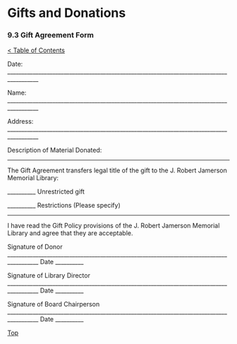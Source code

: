 [0]: ../README.md
[9.3]: gift-agreement-form.md

# Gifts and Donations
### 9.3 Gift Agreement Form
[< Table of Contents][0]

Date: _________________________________________________________________________________________

Name: _________________________________________________________________________________________

Address:  _________________________________________________________________________________________

Description of Material Donated:
 ____________________________________________________________________________________________________________________________________________________________________________________________________________________________________________________________________________________________________________________________________________________________________

The Gift Agreement transfers legal title of the gift to the J. Robert Jamerson Memorial Library:

__________ Unrestricted gift

__________ Restrictions (Please specify)

 ____________________________________________________________________________________________________________________________________________________________________________________________________________________________________________________________________________________________________________________________________________________________________

I have read the Gift Policy provisions of the J. Robert Jamerson Memorial Library and agree that they are acceptable.

Signature of Donor  _________________________________________________________________________________________ Date __________

Signature of Library Director  _________________________________________________________________________________________ Date __________

Signature of Board Chairperson  _________________________________________________________________________________________ Date __________

[Top][9.3]

